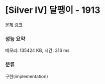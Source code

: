 # [Silver IV] 달팽이 - 1913 

[문제 링크](https://www.acmicpc.net/problem/1913) 

### 성능 요약

메모리: 135424 KB, 시간: 316 ms

### 분류

구현(implementation)

